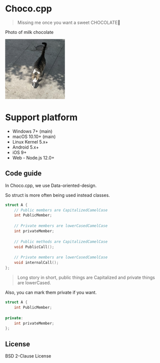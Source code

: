 
# Choco.cpp

> Missing me once you want a sweet CHOCOLATE🍫

Photo of milk chocolate

<img src="./banner.png" width="192" height="192" />

# Support platform

- Windows 7+ (main)
- macOS 10.10+ (main)
- Linux Kernel 5.x+
- Android 5.x+
- iOS 9+
- Web - Node.js 12.0+

## Code guide

In Choco.cpp, we use Data-oriented-design.

So struct is more often being used instead classes.

```cpp
struct A {
    // Public members are CapitalizedCamelCase
    int PublicMember;
    
    // Private members are lowerCasedCamelCase
    int privateMember;
    
    // Public methods are CapitalizedCamelCase
    void PublicCall();
    
    // Private members are lowerCasedCamelCase
    void internalCall();
};
```

> Long story in short, public things are Capitalized and private things are lowerCased.

Also, you can mark them private if you want.

```cpp
struct A {
    int PublicMember;
    
private:
    int privateMember;
};
```

## License

BSD 2-Clause License
